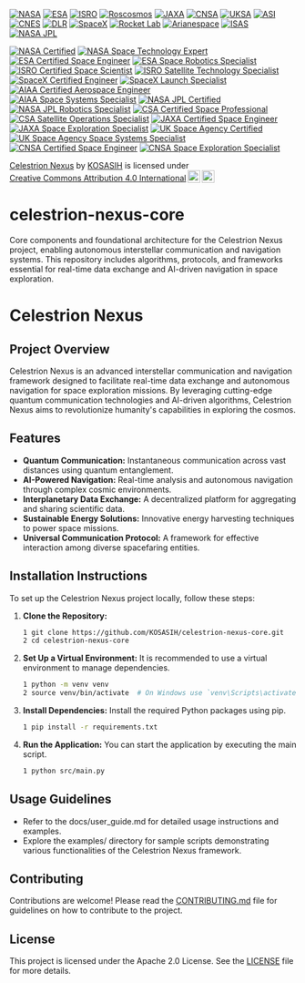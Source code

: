 [![NASA](https://img.shields.io/badge/NASA-Certified-FF4B00?style=flat&logo=nasa)](https://www.nasa.gov/)  [![ESA](https://img.shields.io/badge/ESA-Certified-003DA5?style=flat&logo=esa)](https://www.esa.int/)  [![ISRO](https://img.shields.io/badge/ISRO-Certified-FF9933?style=flat&logo=isro)](https://www.isro.gov.in/)  [![Roscosmos](https://img.shields.io/badge/Roscosmos-Certified-CC0000?style=flat&logo=roscosmos)](https://www.roscosmos.ru/)  [![JAXA](https://img.shields.io/badge/JAXA-Certified-00A1E5?style=flat&logo=jaxa)](https://www.jaxa.jp/)  [![CNSA](https://img.shields.io/badge/CNSA-Certified-FF4B00?style=flat&logo=cnsa)](http://www.cnsa.gov.cn/)  [![UKSA](https://img.shields.io/badge/UKSA-Certified-005EB8?style=flat&logo=uksa)](https://www.gov.uk/government/organisations/uk-space-agency)  [![ASI](https://img.shields.io/badge/ASI-Certified-0072B8?style=flat&logo=asi)](https://www.asi.it/en/) [![CNES](https://img.shields.io/badge/CNES-Certified-005EB8?style=flat&logo=cnes)](https://cnes.fr/en)  [![DLR](https://img.shields.io/badge/DLR-Certified-FF4B00?style=flat&logo=dlr)](https://www.dlr.de/)  [![SpaceX](https://img.shields.io/badge/SpaceX-Certified-FF4B00?style=flat&logo=spacex)](https://www.spacex.com/)  [![Rocket Lab](https://img.shields.io/badge/Rocket_Lab-Certified-00A1E5?style=flat&logo=rocketlab)](https://www.rocketlabusa.com/)  [![Arianespace](https://img.shields.io/badge/Arianespace-Certified-005EB8?style=flat&logo=arianespace)](https://www.arianespace.com/)  [![ISAS](https://img.shields.io/badge/ISAS-Certified-FF9933?style=flat&logo=isas)](https://www.isas.jaxa.jp/en/)  [![NASA JPL](https://img.shields.io/badge/NASA_JPL-Certified-FF4B00?style=flat&logo=nasa)](https://www.jpl.nasa.gov/)  

[![NASA Certified](https://img.shields.io/badge/NASA_Certified-FF4B00?style=flat&logo=nasa)](https://www.nasa.gov/nasa-brand-center/merchandise-approvals/)  [![NASA Space Technology Expert](https://img.shields.io/badge/NASA_Space_Technology_Expert-003DA5?style=flat&logo=nasa)](https://www.nasa.gov/nasa-brand-center/merchandise-approvals/)  [![ESA Certified Space Engineer](https://img.shields.io/badge/ESA_Certified_Space_Engineer-FF9933?style=flat&logo=esa)](https://www.esa.int/Applications/Space_Engineering_Technology)  [![ESA Space Robotics Specialist](https://img.shields.io/badge/ESA_Space_Robotics_Specialist-00A1E5?style=flat&logo=esa)](https://www.esa.int/Applications/Space_Engineering_Technology)  [![ISRO Certified Space Scientist](https://img.shields.io/badge/ISRO_Certified_Space_Scientist-CC0000?style=flat&logo=isro)](https://www.isro.gov.in/)  [![ISRO Satellite Technology Specialist](https://img.shields.io/badge/ISRO_Satellite_Technology_Specialist-FF4B00?style=flat&logo=isro)](https://www.isro.gov.in/)  [![SpaceX Certified Engineer](https://img.shields.io/badge/SpaceX_Certified_Engineer-003DA5?style=flat&logo=spacex)](https://www.spacex.com/)  [![SpaceX Launch Specialist](https://img.shields.io/badge/SpaceX_Launch_Specialist-FF9933?style=flat&logo=spacex)](https://www.spacex.com/)  [![AIAA Certified Aerospace Engineer](https://img.shields.io/badge/AIAA_Certified_Aerospace_Engineer-00A1E5?style=flat&logo=aiaa)](https://www.aiaa.org/)  
[![AIAA Space Systems Specialist](https://img.shields.io/badge/AIAA_Space_Systems_Specialist-CC0000?style=flat&logo=aiaa)](https://www.aiaa.org/)  [![NASA JPL Certified](https://img.shields.io/badge/NASA_JPL_Certified-FF4B00?style=flat&logo=nasa)](https://www.jpl.nasa.gov/)  [![NASA JPL Robotics Specialist](https://img.shields.io/badge/NASA_JPL_Robotics_Specialist-003DA5?style=flat&logo=nasa)](https://www.jpl.nasa.gov/)  [![CSA Certified Space Professional](https://img.shields.io/badge/CSA_Certified_Space_Professional-FF9933?style=flat&logo=canadian-space-agency)](https://www.asc-csa.gc.ca/eng/)  [![CSA Satellite Operations Specialist](https://img.shields.io/badge/CSA_Satellite_Operations_Specialist-00A1E5?style=flat&logo=canadian-space-agency)](https://www.asc-csa.gc.ca/eng/)  [![JAXA Certified Space Engineer](https://img.shields.io/badge/JAXA_Certified_Space_Engineer-CC0000?style=flat&logo=jaxa)](https://www.jaxa.jp/)  [![JAXA Space Exploration Specialist](https://img.shields.io/badge/JAXA_Space_Exploration_Specialist-FF4B00?style=flat&logo=jaxa)](https://www.jaxa.jp/)  [![UK Space Agency Certified](https://img.shields.io/badge/UK_Space_Agency_Certified-003DA5?style=flat&logo=uk-space-agency)](https://www.gov.uk/government/organisations/uk-space-agency)  [![UK Space Agency Space Systems Specialist](https://img.shields.io/badge/UK_Space_Agency_Space_Systems_Specialist-FF9933?style=flat&logo=uk-space-agency)](https://www.gov.uk/government/organisations/uk-space-agency )  [![CNSA Certified Space Engineer](https://img.shields.io/badge/CNSA_Certified_Space_Engineer-00A1E5?style=flat&logo=cnsa)](https://www.cnsa.gov.cn/)  [![CNSA Space Exploration Specialist](https://img.shields.io/badge/CNSA_Space_Exploration_Specialist-CC0000?style=flat&logo=cnsa)](https://www.cnsa.gov.cn/)  

<p xmlns:cc="http://creativecommons.org/ns#" xmlns:dct="http://purl.org/dc/terms/"><a property="dct:title" rel="cc:attributionURL" href="https://github.com/KOSASIH/celestrion-nexus-core">Celestrion Nexus</a> by <a rel="cc:attributionURL dct:creator" property="cc:attributionName" href="https://www.linkedin.com/in/kosasih-81b46b5a">KOSASIH</a> is licensed under <a href="https://creativecommons.org/licenses/by/4.0/?ref=chooser-v1" target="_blank" rel="license noopener noreferrer" style="display:inline-block;">Creative Commons Attribution 4.0 International<img style="height:22px!important;margin-left:3px;vertical-align:text-bottom;" src="https://mirrors.creativecommons.org/presskit/icons/cc.svg?ref=chooser-v1" alt=""><img style="height:22px!important;margin-left:3px;vertical-align:text-bottom;" src="https://mirrors.creativecommons.org/presskit/icons/by.svg?ref=chooser-v1" alt=""></a></p>

# celestrion-nexus-core
Core components and foundational architecture for the Celestrion Nexus project, enabling autonomous interstellar communication and navigation systems. This repository includes algorithms, protocols, and frameworks essential for real-time data exchange and AI-driven navigation in space exploration.

# Celestrion Nexus

## Project Overview
Celestrion Nexus is an advanced interstellar communication and navigation framework designed to facilitate real-time data exchange and autonomous navigation for space exploration missions. By leveraging cutting-edge quantum communication technologies and AI-driven algorithms, Celestrion Nexus aims to revolutionize humanity's capabilities in exploring the cosmos.

## Features
- **Quantum Communication:** Instantaneous communication across vast distances using quantum entanglement.
- **AI-Powered Navigation:** Real-time analysis and autonomous navigation through complex cosmic environments.
- **Interplanetary Data Exchange:** A decentralized platform for aggregating and sharing scientific data.
- **Sustainable Energy Solutions:** Innovative energy harvesting techniques to power space missions.
- **Universal Communication Protocol:** A framework for effective interaction among diverse spacefaring entities.

## Installation Instructions
To set up the Celestrion Nexus project locally, follow these steps:

1. **Clone the Repository:**
   ```bash
   1 git clone https://github.com/KOSASIH/celestrion-nexus-core.git
   2 cd celestrion-nexus-core
   ```

2. **Set Up a Virtual Environment:** It is recommended to use a virtual environment to manage dependencies.

   ```bash
   1 python -m venv venv
   2 source venv/bin/activate  # On Windows use `venv\Scripts\activate`
   ```
   
3. **Install Dependencies:** Install the required Python packages using pip.

   ```bash
   1 pip install -r requirements.txt
   ```

4. **Run the Application:** You can start the application by executing the main script.

   ```bash
   1 python src/main.py
   ```

## Usage Guidelines

- Refer to the docs/user_guide.md for detailed usage instructions and examples.
- Explore the examples/ directory for sample scripts demonstrating various functionalities of the Celestrion Nexus framework.

## Contributing
Contributions are welcome! Please read the [CONTRIBUTING.md](CONTRIBUTING.md)   file for guidelines on how to contribute to the project.

## License
This project is licensed under the Apache 2.0 License. See the [LICENSE](LICENSE) file for more details.
